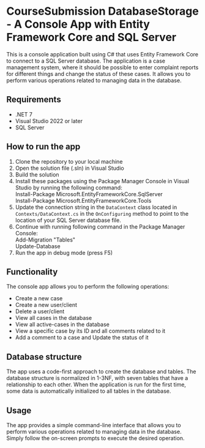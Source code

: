 # CourseSubmission DatabaseStorage - A Console App with Entity Framework Core and SQL Server

This is a console application built using C# that uses Entity Framework Core to connect to a SQL Server database. The application is a case management system, where it should be possible to enter complaint reports for different things and change the status of these cases. It allows you to perform various operations related to managing data in the database.

## Requirements
- .NET 7
- Visual Studio 2022 or later
- SQL Server

## How to run the app
1. Clone the repository to your local machine
2. Open the solution file (.sln) in Visual Studio
3. Build the solution
4. Install these packages using the Package Manager Console in Visual Studio by running the following command:<br>Install-Package Microsoft.EntityFrameworkCore.SqlServer <br>Install-Package Microsoft.EntityFrameworkCore.Tools
5. Update the connection string in the `DataContext` class located in `Contexts/DataContext.cs` in the `OnConfiguring` method to point to the location of your SQL Server database file.
6. Continue with running following command in the Package Manager Console:<br>Add-Migration "Tables"<br>Update-Database
7. Run the app in debug mode (press F5)

## Functionality
The console app allows you to perform the following operations:
- Create a new case
- Create a new user/client
- Delete a user/client
- View all cases in the database
- View all active-cases in the database
- View a specific case by its ID and all comments related to it
- Add a comment to a case and Update the status of it 

## Database structure
The app uses a code-first approach to create the database and tables. The database structure is normalized in 1-3NF, with seven tables that have a relationship to each other. When the application is run for the first time, some data is automatically initialized to all tables in the database.

## Usage
The app provides a simple command-line interface that allows you to perform various operations related to managing data in the database. Simply follow the on-screen prompts to execute the desired operation.
